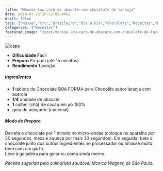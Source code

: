 ```yaml
---
title: "Mousse low carb de abacate com chocolate de laranja"
date: 2018-03-22T20:13:09.445Z
draft: false
tags: ["Musse","Cru","Brasileira","Dia a Dia","Chocolate","Receitas","Receitas com chocolate","Receitas rápidas","Receitas simples e fáceis"]
categories: ["Receitas"]
featured_image: "/post/mousse-low-carb-de-abacate-com-chocolate-de-laranja.52957efd.jpeg"
---
```


![capa](/post/mousse-low-carb-de-abacate-com-chocolate-de-laranja.52957efd.jpeg)

*   **Dificuldade** Fácil
*   **Preparo** Pá-pum (até 15 minutos)
*   **Rendimento** 1 porção

##### Ingredientes

*   **1** tablete de Chocolate BOA FORMA para Chocolife sabor laranja com acerola
*   **1/4** unidade de abacate
*   **1** colher (chá) de cacau em pó 100%
*   gota de adoçante (opcional)

##### Modo de Preparo

Derreta o chocolate por 1 minuto no micro-ondas (coloque no aparelho por 30 segundos, mexa e aqueça por mais 30 segundos). Em seguida, bata o chocolate junto dos outros ingredientes no processador ou amasse muito bem com um garfo.  
Leve à geladeira para gelar ou coma ainda morno.

_Receita sugerida pela culinarista saudável Monica Wagner, de São Paulo._

